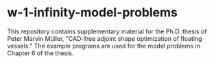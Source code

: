 # w-1-infinity-model-problems
This repository contains supplementary material for the Ph.D. thesis of Peter Marvin Müller, "CAD-free adjoint shape optimization of floating vessels." The example programs are used for the model problems in Chapter 6 of the thesis.
